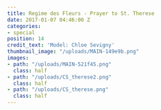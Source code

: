 ```yaml
---
title: Regime des Fleurs - Prayer to St. Therese
date: 2017-01-07 04:46:00 Z
categories:
- special
position: 14
credit_text: 'Model: Chloe Sevigny'
thumbnail_image: "/uploads/MAIN-149e9b.png"
images:
- path: "/uploads/MAIN-521f45.png"
  class: half
- path: "/uploads/CS_therese2.png"
  class: half
- path: "/uploads/CS_therese.png"
  class: half
---
```


